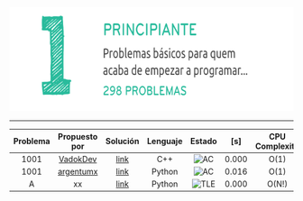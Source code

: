<p align="center">
  <img width="690" height="184" src="/misc/uri_principiante.png">
</p>

---

| Problema     | Propuesto por | Solución     | Lenguaje | Estado | [s] | CPU Complexity| Memory Complexity | Commentario|
|  :----:       |    :----:   |           :----:  |           :----:  |            :----:  |            :----:  |            :----:  |            :----:  |             :----:  | 
| 1001| [VadokDev](https://github.com/VadokDev)    | [link](soluciones/URI/problemas/1001/1001_VadokDev.cpp)   | C++| ![AC](https://placehold.it/40/32CD32/FFFFFF?text=AC) | 0.000 | O(1) | O(1) | -|
| 1001  | [argentumx](https://github.com/argentumx)      | [link](soluciones/URI/problemas/principiante/1001/1001_argentumx.py)    |Python|![AC](https://placehold.it/40/32CD32/FFFFFF?text=AC)|0.016| O(1) | O(1) | -|
| A   | xx      | [link]()    | Python|![TLE](https://placehold.it/40/ffa500/FFFFFF?text=TLE)| 0.000 | O(N!) | O(N^3) | -|

